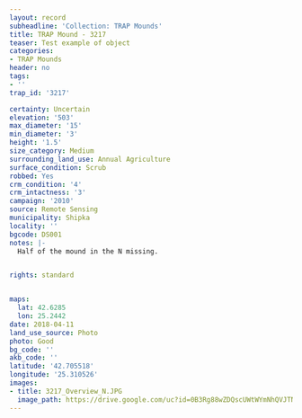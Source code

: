 ```yaml
---
layout: record
subheadline: 'Collection: TRAP Mounds'
title: TRAP Mound - 3217
teaser: Test example of object
categories:
- TRAP Mounds
header: no
tags:
- ''
trap_id: '3217'

certainty: Uncertain
elevation: '503'
max_diameter: '15'
min_diameter: '3'
height: '1.5'
size_category: Medium
surrounding_land_use: Annual Agriculture
surface_condition: Scrub
robbed: Yes
crm_condition: '4'
crm_intactness: '3'
campaign: '2010'
source: Remote Sensing
municipality: Shipka
locality: ''
bgcode: DS001
notes: |-
  Half of the mound in the N missing.


rights: standard


maps:
  lat: 42.6285
  lon: 25.2442
date: 2018-04-11
land_use_source: Photo
photo: Good
bg_code: ''
akb_code: ''
latitude: '42.705518'
longitude: '25.310526'
images:
- title: 3217_Overview_N.JPG
  image_path: https://drive.google.com/uc?id=0B3Rg88wZDQscUWtWYmNhQVJTNlU
---
```

